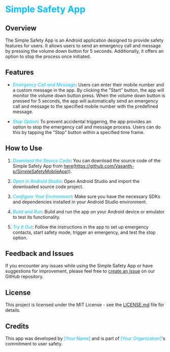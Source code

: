 # <span style="color:#00BFFF">Simple Safety App</span>

## Overview

The Simple Safety App is an Android application designed to provide safety features for users. It allows users to send an emergency call and message by pressing the volume down button for 5 seconds. Additionally, it offers an option to stop the process once initiated.

## Features

- <span style="color:#00BFFF">*Emergency Call and Message*</span>: Users can enter their mobile number and a custom message in the app. By clicking the "Start" button, the app will monitor the volume down button press. When the volume down button is pressed for 5 seconds, the app will automatically send an emergency call and message to the specified mobile number with the predefined message.

- <span style="color:#00BFFF">*Stop Option*</span>: To prevent accidental triggering, the app provides an option to stop the emergency call and message process. Users can do this by tapping the "Stop" button within a specified time frame.

## How to Use

1. <span style="color:#00BFFF">*Download the Source Code*</span>: You can download the source code of the Simple Safety App from [here]([https://github.com/yourrepository/source-code-link])(https://github.com/Vasanth-p/SimpleSafetyMobileApp)).

2. <span style="color:#00BFFF">*Open in Android Studio*</span>: Open Android Studio and import the downloaded source code project.

3. <span style="color:#00BFFF">*Configure Your Environment*</span>: Make sure you have the necessary SDKs and dependencies installed in your Android Studio environment.

4. <span style="color:#00BFFF">*Build and Run*</span>: Build and run the app on your Android device or emulator to test its functionality.

5. <span style="color:#00BFFF">*Try It Out*</span>: Follow the instructions in the app to set up emergency contacts, start safety mode, trigger an emergency, and test the stop option.

## Feedback and Issues

If you encounter any issues while using the Simple Safety App or have suggestions for improvement, please feel free to [create an issue](https://github.com/yourrepository/issues) on our GitHub repository.

## License

This project is licensed under the MIT License - see the [LICENSE.md](LICENSE.md) file for details.

## Credits

This app was developed by <span style="color:#00BFFF">[Your Name]</span> and is part of <span style="color:#00BFFF">[Your Organization]</span>'s commitment to user safety.
